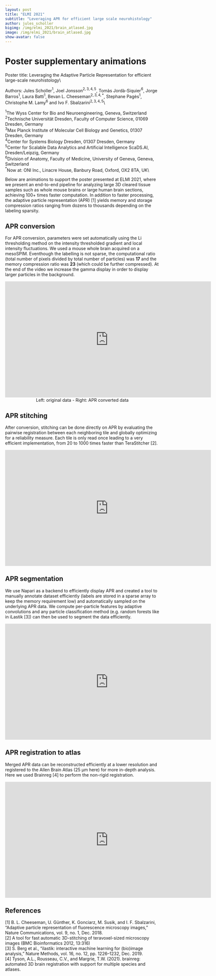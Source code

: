 ```yaml
---
layout: post
title: "ELMI 2021"
subtitle: "Leveraging APR for efficient large scale neurohistology"
author: jules_scholler
bigimg: /img/elmi_2021/brain_atlased.jpg
image: /img/elmi_2021/brain_atlased.jpg
show-avatar: false
---
```


# Poster supplementary animations

Poster title: Leveraging the Adaptive Particle Representation for efficient large-scale neurohistology\

Authors: Jules Scholler$^1$, Joel Jonsson$^{2,3,4,5}$, Tomàs Jordà-Siquier$^6$, Jorge Barros$^1$, Laura Batti$^1$, Bevan L. Cheeseman$^{2,3,4,*}$, Stephane Pagès$^1$, Christophe M. Lamy$^6$ and Ivo F. Sbalzarini$^{2,3,4,5}$\

$^1$The Wyss Center for Bio and Neuroengineering, Geneva, Switzerland\
$^2$Technische Universität Dresden, Faculty of Computer Science, 01069 Dresden, Germany\
$^3$Max Planck Institute of Molecular Cell Biology and Genetics, 01307 Dresden, Germany\
$^4$Center for Systems Biology Dresden, 01307 Dresden, Germany\
$^5$Center for Scalable Data Analytics and Artificial Intelligence ScaDS.AI, Dresden/Leipzig, Germany\
$^6$Division of Anatomy, Faculty of Medicine, University of Geneva, Geneva, Switzerland\
$^*$Now at: ONI Inc., Linacre House, Banbury Road, Oxford, OX2 8TA, UK\

Below are animations to support the poster presented at ELMI 2021, where we present an end-to-end pipeline for analyzing large 3D cleared tissue samples such as whole mouse brains or large human brain sections, achieving 100+ times faster computation. In addition to faster processing, the adaptive particle representation (APR) [1] yields memory and storage compression ratios ranging from dozens to thousands depending on the labeling sparsity.

## APR conversion

For APR conversion, parameters were set automatically using the Li thresholding method on the intensity thresholded gradient and local intensity fluctuations. We used a mouse whole brain acquired on a mesoSPIM. Eventhough the labelling is not sparse, the computational ratio (total number of pixels divided by total number of particles) was **17** and the memory compression ratio was **23** (which could be further compressed). At the end of the video we increase the gamma display in order to display larger particles in the background.

<center>
<iframe width="672" height="378" src="https://www.youtube.com/embed/v93waIU6Do0" title="YouTube video player" frameborder="0" allow="accelerometer; autoplay; clipboard-write; encrypted-media; gyroscope; picture-in-picture" allowfullscreen></iframe>
</center>
<center>
Left: original data - Right: APR converted data
</center>


## APR stitching

After conversion, stitching can be done directly on APR by evaluating the pairwise registration between each neighboring tile and globally optimizing for a reliability measure. Each tile is only read once leading to a very efficient implementation, from 20 to 1000 times faster than TeraStitcher [2].

<center>
<iframe width="672" height="378" src="https://www.youtube.com/embed/sja2wDVc6yA" title="YouTube video player" frameborder="0" allow="accelerometer; autoplay; clipboard-write; encrypted-media; gyroscope; picture-in-picture" allowfullscreen></iframe>
</center>


## APR segmentation

We use Napari as a backend to efficiently display APR and created a tool to manually annotate dataset efficiently (labels are stored in a sparse array to keep the memory requirement low) and automatically sampled on the underlying APR data. We compute per-particle features by adaptive convolutions and any particle classification method (e.g. random forests like in iLastik [3]) can then be used to segment the data efficiently.

<center>
<iframe width="672" height="378" src="https://www.youtube.com/embed/Qlg614FGZpc" title="YouTube video player" frameborder="0" allow="accelerometer; autoplay; clipboard-write; encrypted-media; gyroscope; picture-in-picture" allowfullscreen></iframe>
</center>


## APR registration to atlas

Merged APR data can be reconstructed efficiently at a lower resolution and registered to the Allen Brain Atlas (25 µm here) for more in-depth analysis. Here we used Brainreg [4] to perform the non-rigid registration.

<center>
<iframe width="672" height="378" src="https://www.youtube.com/embed/czwmzvI3y7M" title="YouTube video player" frameborder="0" allow="accelerometer; autoplay; clipboard-write; encrypted-media; gyroscope; picture-in-picture" allowfullscreen></iframe>
</center>

## References

[1] B. L. Cheeseman, U. Günther, K. Gonciarz, M. Susik, and I. F. Sbalzarini, “Adaptive particle representation of fluorescence microscopy images,” Nature Communications, vol. 9, no. 1, Dec. 2018.\
[2] A tool for fast automatic 3D-stitching of teravoxel-sized microscopy images (BMC Bioinformatics 2012, 13:316)\
[3] S. Berg et al., “ilastik: interactive machine learning for (bio)image analysis,” Nature Methods, vol. 16, no. 12, pp. 1226–1232, Dec. 2019.\
[4] Tyson, A.L., Rousseau, C.V., and Margrie, T.W. (2021). brainreg: automated 3D brain registration with support for multiple species and atlases.




